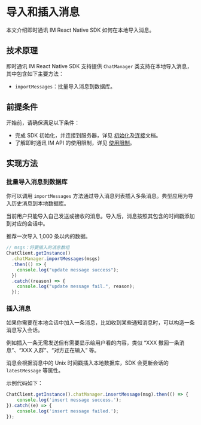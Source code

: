 # 导入和插入消息

<Toc />

本文介绍即时通讯 IM React Native SDK 如何在本地导入消息。

## 技术原理

即时通讯 IM React Native SDK 支持提供 `ChatManager` 类支持在本地导入消息，其中包含如下主要方法：

- `importMessages`：批量导入消息到数据库。

## 前提条件

开始前，请确保满足以下条件：

- 完成 SDK 初始化，并连接到服务器，详见 [初始化](initialization.html)及[连接](connection.html)文档。
- 了解即时通讯 IM API 的使用限制，详见 [使用限制](/product/limitation.html)。

## 实现方法

### 批量导入消息到数据库

你可以调用 `importMessages` 方法通过导入消息列表插入多条消息。典型应用为导入历史消息到本地数据库。

当前用户只能导入自己发送或接收的消息。导入后，消息按照其包含的时间戳添加到对应的会话中。

推荐一次导入 1,000 条以内的数据。

```typescript
// msgs：将要插入的消息数组
ChatClient.getInstance()
  .chatManager.importMessages(msgs)
  .then(() => {
    console.log("update message success");
  })
  .catch((reason) => {
    console.log("update message fail.", reason);
  });
```

### 插入消息

如果你需要在本地会话中加入一条消息，比如收到某些通知消息时，可以构造一条消息写入会话。

例如插入一条无需发送但有需要显示给用户看的内容，类似 “XXX 撤回一条消息”、“XXX 入群”、“对方正在输入” 等。

消息会根据消息中的 Unix 时间戳插入本地数据库，SDK 会更新会话的 `latestMessage` 等属性。

示例代码如下：

```typescript
ChatClient.getInstance().chatManager.insertMessage(msg).then(() => {
    console.log('insert message success.');
}).catch((e) => {
    console.log('insert message failed.');
});
```
